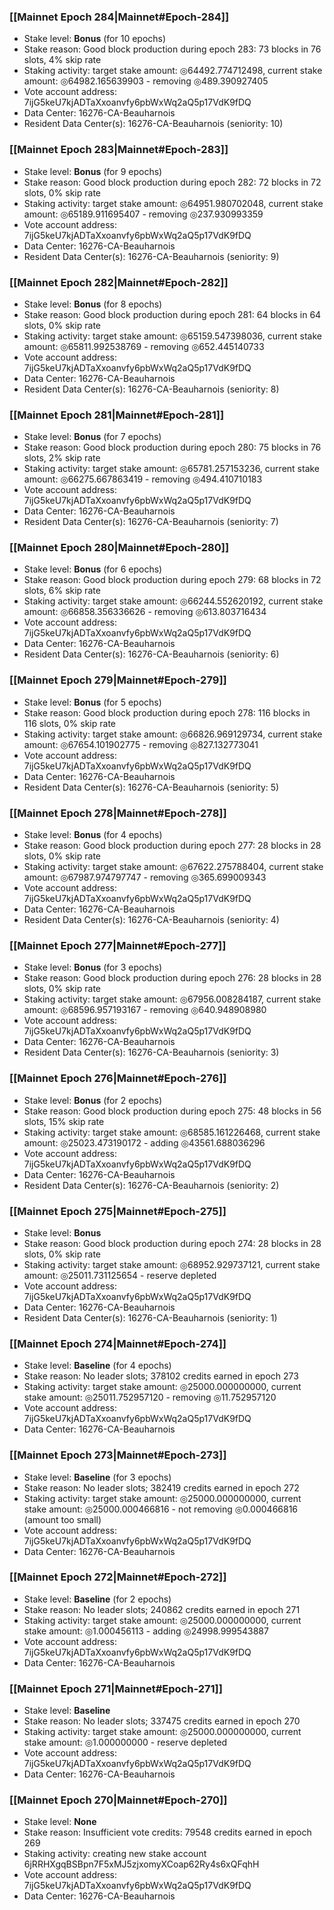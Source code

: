### [[Mainnet Epoch 284|Mainnet#Epoch-284]]
* Stake level: **Bonus** (for 10 epochs)
* Stake reason: Good block production during epoch 283: 73 blocks in 76 slots, 4% skip rate
* Staking activity: target stake amount: ◎64492.774712498, current stake amount: ◎64982.165639903 - removing ◎489.390927405
* Vote account address: 7ijG5keU7kjADTaXxoanvfy6pbWxWq2aQ5p17VdK9fDQ
* Data Center: 16276-CA-Beauharnois
* Resident Data Center(s): 16276-CA-Beauharnois (seniority: 10)
### [[Mainnet Epoch 283|Mainnet#Epoch-283]]
* Stake level: **Bonus** (for 9 epochs)
* Stake reason: Good block production during epoch 282: 72 blocks in 72 slots, 0% skip rate
* Staking activity: target stake amount: ◎64951.980702048, current stake amount: ◎65189.911695407 - removing ◎237.930993359
* Vote account address: 7ijG5keU7kjADTaXxoanvfy6pbWxWq2aQ5p17VdK9fDQ
* Data Center: 16276-CA-Beauharnois
* Resident Data Center(s): 16276-CA-Beauharnois (seniority: 9)
### [[Mainnet Epoch 282|Mainnet#Epoch-282]]
* Stake level: **Bonus** (for 8 epochs)
* Stake reason: Good block production during epoch 281: 64 blocks in 64 slots, 0% skip rate
* Staking activity: target stake amount: ◎65159.547398036, current stake amount: ◎65811.992538769 - removing ◎652.445140733
* Vote account address: 7ijG5keU7kjADTaXxoanvfy6pbWxWq2aQ5p17VdK9fDQ
* Data Center: 16276-CA-Beauharnois
* Resident Data Center(s): 16276-CA-Beauharnois (seniority: 8)
### [[Mainnet Epoch 281|Mainnet#Epoch-281]]
* Stake level: **Bonus** (for 7 epochs)
* Stake reason: Good block production during epoch 280: 75 blocks in 76 slots, 2% skip rate
* Staking activity: target stake amount: ◎65781.257153236, current stake amount: ◎66275.667863419 - removing ◎494.410710183
* Vote account address: 7ijG5keU7kjADTaXxoanvfy6pbWxWq2aQ5p17VdK9fDQ
* Data Center: 16276-CA-Beauharnois
* Resident Data Center(s): 16276-CA-Beauharnois (seniority: 7)
### [[Mainnet Epoch 280|Mainnet#Epoch-280]]
* Stake level: **Bonus** (for 6 epochs)
* Stake reason: Good block production during epoch 279: 68 blocks in 72 slots, 6% skip rate
* Staking activity: target stake amount: ◎66244.552620192, current stake amount: ◎66858.356336626 - removing ◎613.803716434
* Vote account address: 7ijG5keU7kjADTaXxoanvfy6pbWxWq2aQ5p17VdK9fDQ
* Data Center: 16276-CA-Beauharnois
* Resident Data Center(s): 16276-CA-Beauharnois (seniority: 6)
### [[Mainnet Epoch 279|Mainnet#Epoch-279]]
* Stake level: **Bonus** (for 5 epochs)
* Stake reason: Good block production during epoch 278: 116 blocks in 116 slots, 0% skip rate
* Staking activity: target stake amount: ◎66826.969129734, current stake amount: ◎67654.101902775 - removing ◎827.132773041
* Vote account address: 7ijG5keU7kjADTaXxoanvfy6pbWxWq2aQ5p17VdK9fDQ
* Data Center: 16276-CA-Beauharnois
* Resident Data Center(s): 16276-CA-Beauharnois (seniority: 5)
### [[Mainnet Epoch 278|Mainnet#Epoch-278]]
* Stake level: **Bonus** (for 4 epochs)
* Stake reason: Good block production during epoch 277: 28 blocks in 28 slots, 0% skip rate
* Staking activity: target stake amount: ◎67622.275788404, current stake amount: ◎67987.974797747 - removing ◎365.699009343
* Vote account address: 7ijG5keU7kjADTaXxoanvfy6pbWxWq2aQ5p17VdK9fDQ
* Data Center: 16276-CA-Beauharnois
* Resident Data Center(s): 16276-CA-Beauharnois (seniority: 4)
### [[Mainnet Epoch 277|Mainnet#Epoch-277]]
* Stake level: **Bonus** (for 3 epochs)
* Stake reason: Good block production during epoch 276: 28 blocks in 28 slots, 0% skip rate
* Staking activity: target stake amount: ◎67956.008284187, current stake amount: ◎68596.957193167 - removing ◎640.948908980
* Vote account address: 7ijG5keU7kjADTaXxoanvfy6pbWxWq2aQ5p17VdK9fDQ
* Data Center: 16276-CA-Beauharnois
* Resident Data Center(s): 16276-CA-Beauharnois (seniority: 3)
### [[Mainnet Epoch 276|Mainnet#Epoch-276]]
* Stake level: **Bonus** (for 2 epochs)
* Stake reason: Good block production during epoch 275: 48 blocks in 56 slots, 15% skip rate
* Staking activity: target stake amount: ◎68585.161226468, current stake amount: ◎25023.473190172 - adding ◎43561.688036296
* Vote account address: 7ijG5keU7kjADTaXxoanvfy6pbWxWq2aQ5p17VdK9fDQ
* Data Center: 16276-CA-Beauharnois
* Resident Data Center(s): 16276-CA-Beauharnois (seniority: 2)
### [[Mainnet Epoch 275|Mainnet#Epoch-275]]
* Stake level: **Bonus**
* Stake reason: Good block production during epoch 274: 28 blocks in 28 slots, 0% skip rate
* Staking activity: target stake amount: ◎68952.929737121, current stake amount: ◎25011.731125654 - reserve depleted
* Vote account address: 7ijG5keU7kjADTaXxoanvfy6pbWxWq2aQ5p17VdK9fDQ
* Data Center: 16276-CA-Beauharnois
* Resident Data Center(s): 16276-CA-Beauharnois (seniority: 1)
### [[Mainnet Epoch 274|Mainnet#Epoch-274]]
* Stake level: **Baseline** (for 4 epochs)
* Stake reason: No leader slots; 378102 credits earned in epoch 273
* Staking activity: target stake amount: ◎25000.000000000, current stake amount: ◎25011.752957120 - removing ◎11.752957120
* Vote account address: 7ijG5keU7kjADTaXxoanvfy6pbWxWq2aQ5p17VdK9fDQ
* Data Center: 16276-CA-Beauharnois
### [[Mainnet Epoch 273|Mainnet#Epoch-273]]
* Stake level: **Baseline** (for 3 epochs)
* Stake reason: No leader slots; 382419 credits earned in epoch 272
* Staking activity: target stake amount: ◎25000.000000000, current stake amount: ◎25000.000466816 - not removing ◎0.000466816 (amount too small)
* Vote account address: 7ijG5keU7kjADTaXxoanvfy6pbWxWq2aQ5p17VdK9fDQ
* Data Center: 16276-CA-Beauharnois
### [[Mainnet Epoch 272|Mainnet#Epoch-272]]
* Stake level: **Baseline** (for 2 epochs)
* Stake reason: No leader slots; 240862 credits earned in epoch 271
* Staking activity: target stake amount: ◎25000.000000000, current stake amount: ◎1.000456113 - adding ◎24998.999543887
* Vote account address: 7ijG5keU7kjADTaXxoanvfy6pbWxWq2aQ5p17VdK9fDQ
* Data Center: 16276-CA-Beauharnois
### [[Mainnet Epoch 271|Mainnet#Epoch-271]]
* Stake level: **Baseline**
* Stake reason: No leader slots; 337475 credits earned in epoch 270
* Staking activity: target stake amount: ◎25000.000000000, current stake amount: ◎1.000000000 - reserve depleted
* Vote account address: 7ijG5keU7kjADTaXxoanvfy6pbWxWq2aQ5p17VdK9fDQ
* Data Center: 16276-CA-Beauharnois
### [[Mainnet Epoch 270|Mainnet#Epoch-270]]
* Stake level: **None**
* Stake reason: Insufficient vote credits: 79548 credits earned in epoch 269
* Staking activity: creating new stake account 6jRRHXgqBSBpn7F5xMJ5zjxomyXCoap62Ry4s6xQFqhH
* Vote account address: 7ijG5keU7kjADTaXxoanvfy6pbWxWq2aQ5p17VdK9fDQ
* Data Center: 16276-CA-Beauharnois